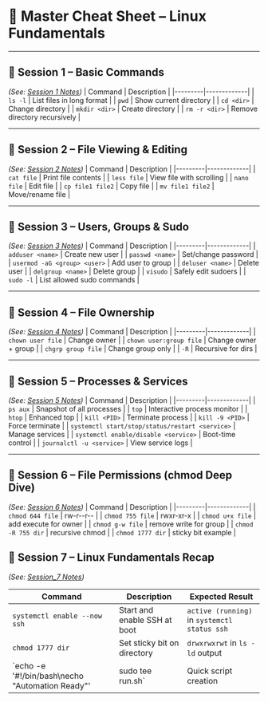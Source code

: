 # 📘 Master Cheat Sheet – Linux Fundamentals  

---

## 🔹 Session 1 – Basic Commands
*(See: [Session 1 Notes](session_1.md))*
| Command | Description |
|---------|-------------|
| `ls -l` | List files in long format |
| `pwd` | Show current directory |
| `cd <dir>` | Change directory |
| `mkdir <dir>` | Create directory |
| `rm -r <dir>` | Remove directory recursively |

---

## 🔹 Session 2 – File Viewing & Editing
*(See: [Session 2 Notes](session_2.md))*
| Command | Description |
|---------|-------------|
| `cat file` | Print file contents |
| `less file` | View file with scrolling |
| `nano file` | Edit file |
| `cp file1 file2` | Copy file |
| `mv file1 file2` | Move/rename file |

---

## 🔹 Session 3 – Users, Groups & Sudo
*(See: [Session 3 Notes](session_3.md))*
| Command | Description |
|---------|-------------|
| `adduser <name>` | Create new user |
| `passwd <name>` | Set/change password |
| `usermod -aG <group> <user>` | Add user to group |
| `deluser <name>` | Delete user |
| `delgroup <name>` | Delete group |
| `visudo` | Safely edit sudoers |
| `sudo -l` | List allowed sudo commands |

---

## 🔹 Session 4 – File Ownership
*(See: [Session 4 Notes](session_4.md))*
| Command | Description |
|---------|-------------|
| `chown user file` | Change owner |
| `chown user:group file` | Change owner + group |
| `chgrp group file` | Change group only |
| `-R` | Recursive for dirs |

---

## 🔹 Session 5 – Processes & Services
*(See: [Session 5 Notes](session_5.md))*
| Command | Description |
|---------|-------------|
| `ps aux` | Snapshot of all processes |
| `top` | Interactive process monitor |
| `htop` | Enhanced top |
| `kill <PID>` | Terminate process |
| `kill -9 <PID>` | Force terminate |
| `systemctl start/stop/status/restart <service>` | Manage services |
| `systemctl enable/disable <service>` | Boot-time control |
| `journalctl -u <service>` | View service logs |

---

## 🔹 Session 6 – File Permissions (chmod Deep Dive)
*(See: [Session 6 Notes](session_6.md))*
| Command | Description |
|---------|-------------|
| `chmod 644 file` | rw-r--r-- |
| `chmod 755 file` | rwxr-xr-x |
| `chmod u+x file` | add execute for owner |
| `chmod g-w file` | remove write for group |
| `chmod -R 755 dir` | recursive chmod |
| `chmod 1777 dir` | sticky bit example |


## 🔹 Session 7 – Linux Fundamentals Recap  
*(See: [Session_7 Notes](session_7.md))*  

| Command | Description | Expected Result |  
|---------|-------------|-----------------|  
| `systemctl enable --now ssh` | Start and enable SSH at boot | `active (running)` in `systemctl status ssh` |  
| `chmod 1777 dir` | Set sticky bit on directory | `drwxrwxrwt` in `ls -ld` output |  
| `echo -e '#!/bin/bash\necho "Automation Ready"' | sudo tee run.sh` | Quick script creation | Script prints `Automation Ready` |  


